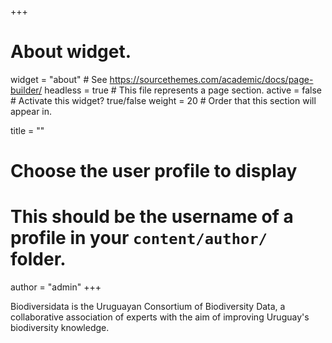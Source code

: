 +++
# About widget.
widget = "about"  # See https://sourcethemes.com/academic/docs/page-builder/
headless = true  # This file represents a page section.
active = false  # Activate this widget? true/false
weight = 20  # Order that this section will appear in.

title = ""

# Choose the user profile to display
# This should be the username of a profile in your `content/author/` folder.
author = "admin"
+++

Biodiversidata is the Uruguayan Consortium of Biodiversity Data, a collaborative association of experts with the aim of improving Uruguay's biodiversity knowledge.